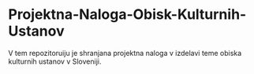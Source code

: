# Projektna-Naloga-Obisk-Kulturnih-Ustanov
V tem repozitoruiju je shranjana projektna naloga v izdelavi teme obiska kulturnih ustanov v Sloveniji.
